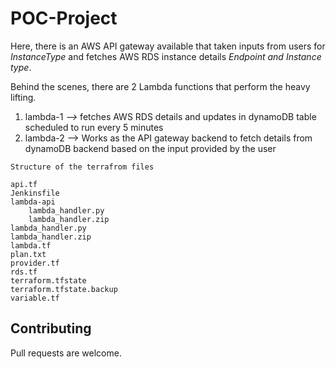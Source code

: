 # POC-Project


Here, there is an AWS API gateway available that taken inputs from users for *InstanceType* and fetches AWS RDS instance details *Endpoint and Instance type*.

Behind the scenes, there are 2 Lambda functions that perform the heavy lifting.

1. lambda-1 *-->* fetches AWS RDS details and updates in dynamoDB table scheduled to run every 5 minutes
2. lambda-2 --> Works as the API gateway backend to fetch details from dynamoDB backend based on the input provided by the user


```
Structure of the terrafrom files
```
```
api.tf
Jenkinsfile
lambda-api
    lambda_handler.py
    lambda_handler.zip
lambda_handler.py
lambda_handler.zip
lambda.tf
plan.txt
provider.tf
rds.tf
terraform.tfstate
terraform.tfstate.backup
variable.tf
```

## Contributing
Pull requests are welcome. 
